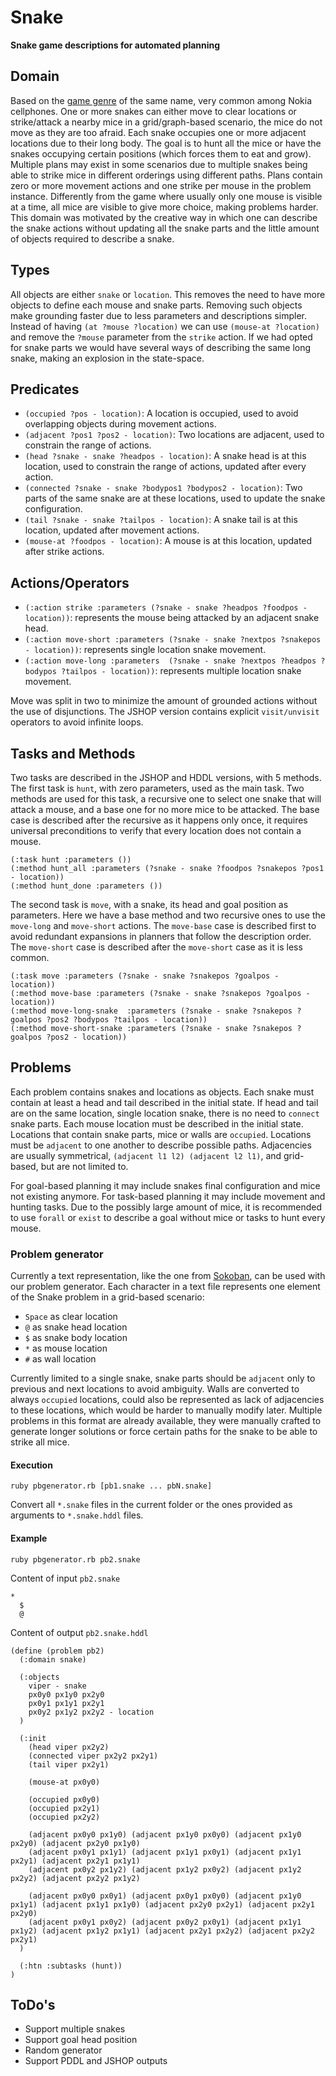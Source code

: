 # Snake
**Snake game descriptions for automated planning**

## Domain
Based on the [game genre](https://en.wikipedia.org/wiki/Snake_(video_game_genre)) of the same name, very common among Nokia cellphones.
One or more snakes can either move to clear locations or strike/attack a nearby mice in a grid/graph-based scenario, the mice do not move as they are too afraid.
Each snake occupies one or more adjacent locations due to their long body.
The goal is to hunt all the mice or have the snakes occupying certain positions (which forces them to eat and grow).
Multiple plans may exist in some scenarios due to multiple snakes being able to strike mice in different orderings using different paths.
Plans contain zero or more movement actions and one strike per mouse in the problem instance.
Differently from the game where usually only one mouse is visible at a time, all mice are visible to give more choice, making problems harder.
This domain was motivated by the creative way in which one can describe the snake actions without updating all the snake parts and the little amount of objects required to describe a snake.

## Types
All objects are either ``snake`` or ``location``.
This removes the need to have more objects to define each mouse and snake parts.
Removing such objects make grounding faster due to less parameters and descriptions simpler.
Instead of having ``(at ?mouse ?location)`` we can use ``(mouse-at ?location)`` and remove the ``?mouse`` parameter from the ``strike`` action.
If we had opted for snake parts we would have several ways of describing the same long snake, making an explosion in the state-space.

## Predicates
- ``(occupied ?pos - location)``: A location is occupied, used to avoid overlapping objects during movement actions.
- ``(adjacent ?pos1 ?pos2 - location)``: Two locations are adjacent, used to constrain the range of actions.
- ``(head ?snake - snake ?headpos - location)``: A snake head is at this location, used to constrain the range of actions, updated after every action.
- ``(connected ?snake - snake ?bodypos1 ?bodypos2 - location)``: Two parts of the same snake are at these locations, used to update the snake configuration.
- ``(tail ?snake - snake ?tailpos - location)``: A snake tail is at this location, updated after movement actions.
- ``(mouse-at ?foodpos - location)``: A mouse is at this location, updated after strike actions.

## Actions/Operators
- ``(:action strike :parameters (?snake - snake ?headpos ?foodpos - location))``: represents the mouse being attacked by an adjacent snake head.
- ``(:action move-short :parameters (?snake - snake ?nextpos ?snakepos - location))``: represents single location snake movement.
- ``(:action move-long :parameters  (?snake - snake ?nextpos ?headpos ?bodypos ?tailpos - location))``: represents multiple location snake movement.

Move was split in two to minimize the amount of grounded actions without the use of disjunctions.
The JSHOP version contains explicit ``visit/unvisit`` operators to avoid infinite loops.

## Tasks and Methods
Two tasks are described in the JSHOP and HDDL versions, with 5 methods.
The first task is ``hunt``, with zero parameters, used as the main task.
Two methods are used for this task, a recursive one to select one snake that will attack a mouse, and a base one for no more mice to be attacked.
The base case is described after the recursive as it happens only once, it requires universal preconditions to verify that every location does not contain a mouse.

```
(:task hunt :parameters ())
(:method hunt_all :parameters (?snake - snake ?foodpos ?snakepos ?pos1 - location))
(:method hunt_done :parameters ())
```

The second task is ``move``, with a snake, its head and goal position as parameters.
Here we have a base method and two recursive ones to use the ``move-long`` and ``move-short`` actions.
The ``move-base`` case is described first to avoid redundant expansions in planners that follow the description order.
The ``move-short`` case is described after the ``move-short`` case as it is less common.

```
(:task move :parameters (?snake - snake ?snakepos ?goalpos - location))
(:method move-base :parameters (?snake - snake ?snakepos ?goalpos - location))
(:method move-long-snake  :parameters (?snake - snake ?snakepos ?goalpos ?pos2 ?bodypos ?tailpos - location))
(:method move-short-snake :parameters (?snake - snake ?snakepos ?goalpos ?pos2 - location))
```

## Problems
Each problem contains snakes and locations as objects.
Each snake must contain at least a head and tail described in the initial state.
If head and tail are on the same location, single location snake, there is no need to ``connect`` snake parts.
Each mouse location must be described in the initial state.
Locations that contain snake parts, mice or walls are ``occupied``.
Locations must be ``adjacent`` to one another to describe possible paths.
Adjacencies are usually symmetrical, ``(adjacent l1 l2) (adjacent l2 l1)``, and grid-based, but are not limited to.

For goal-based planning it may include snakes final configuration and mice not existing anymore.
For task-based planning it may include movement and hunting tasks.
Due to the possibly large amount of mice, it is recommended to use ``forall`` or ``exist`` to describe a goal without mice or tasks to hunt every mouse.

### Problem generator
Currently a text representation, like the one from [Sokoban](http://www.sokobano.de/wiki/index.php?title=Level_format), can be used with our problem generator.
Each character in a text file represents one element of the Snake problem in a grid-based scenario:
- ``Space`` as clear location
- ``@`` as snake head location
- ``$`` as snake body location
- ``*`` as mouse location
- ``#`` as wall location

Currently limited to a single snake, snake parts should be ``adjacent`` only to previous and next locations to avoid ambiguity.
Walls are converted to always ``occupied`` locations, could also be represented as lack of adjacencies to these locations, which would be harder to manually modify later.
Multiple problems in this format are already available, they were manually crafted to generate longer solutions or force certain paths for the snake to be able to strike all mice.

#### Execution
```
ruby pbgenerator.rb [pb1.snake ... pbN.snake]
```

Convert all ``*.snake`` files in the current folder or the ones provided as arguments to ``*.snake.hddl`` files.

#### Example
```
ruby pbgenerator.rb pb2.snake
```

Content of input ``pb2.snake``
```
*  
  $
  @
```

Content of output ``pb2.snake.hddl``
```
(define (problem pb2)
  (:domain snake)

  (:objects
    viper - snake
    px0y0 px1y0 px2y0
    px0y1 px1y1 px2y1
    px0y2 px1y2 px2y2 - location
  )

  (:init
    (head viper px2y2)
    (connected viper px2y2 px2y1)
    (tail viper px2y1)

    (mouse-at px0y0)

    (occupied px0y0)
    (occupied px2y1)
    (occupied px2y2)

    (adjacent px0y0 px1y0) (adjacent px1y0 px0y0) (adjacent px1y0 px2y0) (adjacent px2y0 px1y0)
    (adjacent px0y1 px1y1) (adjacent px1y1 px0y1) (adjacent px1y1 px2y1) (adjacent px2y1 px1y1)
    (adjacent px0y2 px1y2) (adjacent px1y2 px0y2) (adjacent px1y2 px2y2) (adjacent px2y2 px1y2)

    (adjacent px0y0 px0y1) (adjacent px0y1 px0y0) (adjacent px1y0 px1y1) (adjacent px1y1 px1y0) (adjacent px2y0 px2y1) (adjacent px2y1 px2y0)
    (adjacent px0y1 px0y2) (adjacent px0y2 px0y1) (adjacent px1y1 px1y2) (adjacent px1y2 px1y1) (adjacent px2y1 px2y2) (adjacent px2y2 px2y1)
  )

  (:htn :subtasks (hunt))
)
```

## ToDo's
- Support multiple snakes
- Support goal head position
- Random generator
- Support PDDL and JSHOP outputs